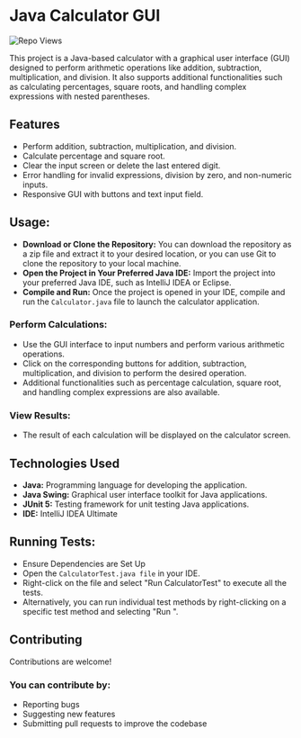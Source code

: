 # Java Calculator GUI
  <div align="left">
	
![Repo Views](https://visitor-badge.laobi.icu/badge?page_id=SpencerVJones/Calculator-GUI)
</div>
This project is a Java-based calculator with a graphical user interface (GUI) designed to perform arithmetic operations like addition, subtraction, multiplication, and division. It also supports additional functionalities such as calculating percentages, square roots, and handling complex expressions with nested parentheses.

## Features
- Perform addition, subtraction, multiplication, and division.
- Calculate percentage and square root.
- Clear the input screen or delete the last entered digit.
- Error handling for invalid expressions, division by zero, and non-numeric inputs.
- Responsive GUI with buttons and text input field.

## Usage:
- **Download or Clone the Repository:** You can download the repository as a zip file and extract it to your desired location, or you can use Git to clone the repository to your local machine.
- **Open the Project in Your Preferred Java IDE:** Import the project into your preferred Java IDE, such as IntelliJ IDEA or Eclipse.
- **Compile and Run:** Once the project is opened in your IDE, compile and run the `Calculator.java` file to launch the calculator application.
### Perform Calculations:
- Use the GUI interface to input numbers and perform various arithmetic operations.
- Click on the corresponding buttons for addition, subtraction, multiplication, and division to perform the desired operation.
- Additional functionalities such as percentage calculation, square root, and handling complex expressions are also available.
### View Results:
- The result of each calculation will be displayed on the calculator screen.

## Technologies Used
- **Java:** Programming language for developing the application.
- **Java Swing:** Graphical user interface toolkit for Java applications.
- **JUnit 5:** Testing framework for unit testing Java applications.
- **IDE:** IntelliJ IDEA Ultimate


## Running Tests:
- Ensure Dependencies are Set Up
- Open the `CalculatorTest.java file` in your IDE.
- Right-click on the file and select "Run CalculatorTest" to execute all the tests.
- Alternatively, you can run individual test methods by right-clicking on a specific test method and selecting "Run <testMethodName>".

## Contributing
Contributions are welcome! 

### You can contribute by:
-  Reporting bugs
-  Suggesting new features
-  Submitting pull requests to improve the codebase
